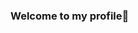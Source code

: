 ### Welcome to my profile🦾

<!--
**araujogabriel00/araujogabriel00** is a ✨ _special_ ✨ repository because its `README.md` (this file) appears on your GitHub profile.

👨‍💻 I’m currently learning Flutter
🦏 I do strength Sports and Arts Martials
📫 How to reach me: https://img.shields.io/badge/Instagram-E4405F?style=for-the-badge&logo=instagram&logoColor=white https://www.instagram.com/gabriel__araujo_01/ 
https://img.shields.io/badge/LinkedIn-0077B5?style=for-the-badge&logo=linkedin&logoColor=white https://www.linkedin.com/in/gabriel-de-araújo-santos

